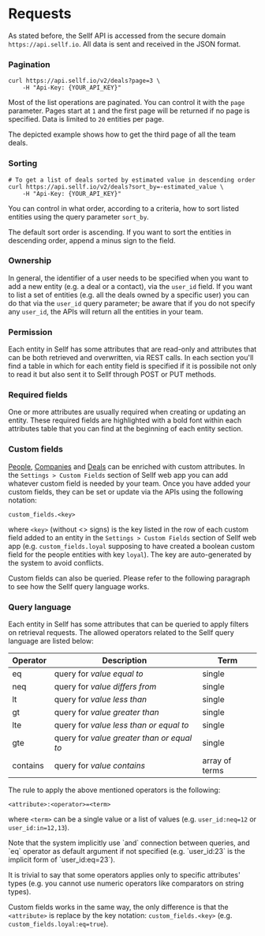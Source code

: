 # Requests

As stated before, the Sellf API is accessed from the secure domain `https://api.sellf.io`. All data is sent and received in the JSON format.

### Pagination

```shell
curl https://api.sellf.io/v2/deals?page=3 \
	-H "Api-Key: {YOUR_API_KEY}"
```

Most of the list operations are paginated. You can control it with the `page` parameter. Pages start at `1` and the first page will be returned if no page is specified. Data is limited to `20` entities per page.

The depicted example shows how to get the third page of all the team deals.


### Sorting

```shell
# To get a list of deals sorted by estimated value in descending order
curl https://api.sellf.io/v2/deals?sort_by=-estimated_value \
	-H "Api-Key: {YOUR_API_KEY}"
```

You can control in what order, according to a criteria, how to sort listed entities using the query parameter `sort_by`.

The default sort order is ascending. If you want to sort the entities in descending order, append a minus sign to the field.


### Ownership

In general, the identifier of a user needs to be specified when you want to add a new entity (e.g. a deal or a contact), via the `user_id` field. If you want to list a set of entities (e.g. all the deals owned by a specific user) you can do that via the `user_id` query parameter; be aware that if you do not specify any `user_id`, the APIs will return all the entities in your team.


### Permission

Each entity in Sellf has some attributes that are read-only and attributes that can be both retrieved and overwritten, via REST calls. In each section you'll find a table in which for each entity field is specified if it is possibile not only to read it but also sent it to Sellf through POST or PUT methods.


### Required fields

One or more attributes are usually required when creating or updating an entity. These required fields are highlighted with a bold font within each attributes table that you can find at the beginning of each entity section.


### <a name="custom_fields"></a>Custom fields

[People](#people), [Companies](#companies) and [Deals](#deals) can be enriched with custom attributes. In the `Settings > Custom Fields` section of Sellf web app you can add whatever custom field is needed by your team. Once you have added your custom fields, they can be set or update via the APIs using the following notation:

`custom_fields.<key>`

where `<key>` (without <> signs) is the key listed in the row of each custom field added to an entity in the `Settings > Custom Fields` section of Sellf web app (e.g. `custom_fields.loyal` supposing to have created a boolean custom field for the people entities with key `loyal`). The key are auto-generated by the system to avoid conflicts.

Custom fields can also be queried. Please refer to the following paragraph to see how the Sellf query language works.


### <a name="query_language"></a>Query language

Each entity in Sellf has some attributes that can be queried to apply filters on retrieval requests. The allowed operators related to the Sellf query language are listed below:

| Operator | Description | Term |
| --- | --- | --- |
| eq | query for *value equal to* | single |
| neq | query for *value differs from* | single |
| lt | query for *value less than* | single |
| gt | query for *value greater than* | single |
| lte | query for *value less than or equal to* | single |
| gte | query for *value greater than or equal to* | single |
| contains | query for *value contains* | array of terms |

<!-- | in | query for *value is contained into* | list | -->


The rule to apply the above mentioned operators is the following:

`<attribute>:<operator>=<term>`

where `<term>` can be a single value or a list of values (e.g. `user_id:neq=12` or `user_id:in=12,13`).

<aside class="notice">
Note that the system implicitly use `and` connection between queries, and `eq` operator as default argument if not specified (e.g. `user_id:23` is the implicit form of `user_id:eq=23`).
</aside>

It is trivial to say that some operators applies only to specific attributes' types (e.g. you cannot use numeric operators like comparators on string types).

Custom fields works in the same way, the only difference is that the `<attribute>` is replace by the key notation: `custom_fields.<key>` (e.g. `custom_fields.loyal:eq=true`).





